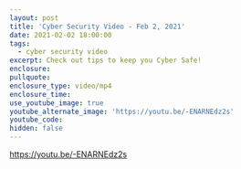 ```yaml
---
layout: post
title: 'Cyber Security Video - Feb 2, 2021'
date: 2021-02-02 18:00:00
tags:
  - cyber security video
excerpt: Check out tips to keep you Cyber Safe!
enclosure:
pullquote:
enclosure_type: video/mp4
enclosure_time:
use_youtube_image: true
youtube_alternate_image: 'https://youtu.be/-ENARNEdz2s'
youtube_code:
hidden: false
---
```


https://youtu.be/-ENARNEdz2s

&nbsp;
